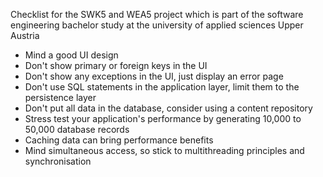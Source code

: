 Checklist for the SWK5 and WEA5 project which is part of the software engineering bachelor study at the university of applied sciences Upper Austria

- Mind a good UI design
- Don't show primary or foreign keys in the UI
- Don't show any exceptions in the UI, just display an error page
- Don't use SQL statements in the application layer, limit them to the persistence layer
- Don't put all data in the database, consider using a content repository
- Stress test your application's performance by generating 10,000 to 50,000 database records
- Caching data can bring performance benefits
- Mind simultaneous access, so stick to multithreading principles and synchronisation
